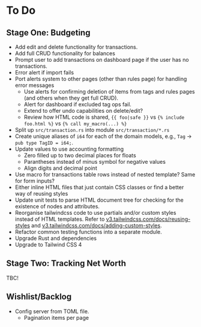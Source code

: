 # To Do

## Stage One: Budgeting

- Add edit and delete functionality for transactions.
- Add full CRUD functionality for balances
- Prompt user to add transactions on dashboard page if the user has no transactions.
- Error alert if import fails
- Port alerts system to other pages (other than rules page) for handling error messages
  - Use alerts for confirming deletion of items from tags and rules pages (and others when they get full CRUD).
  - Alert for dashboard if excluded tag ops fail.
  - Extend to offer undo capabilities on delete/edit?
  - Review how HTML code is shared, `{{ foo|safe }}` vs `{% include foo.html %}` vs `{% call my_macro(...) %}`
- Split up `src/transaction.rs` into module `src/transaction/*.rs`
- Create unique aliases of `i64` for each of the domain models, e.g., `Tag` -> `pub type TagID = i64;`.
- Update values to use accounting formatting
  - Zero filled up to two decimal places for floats
  - Parantheses instead of minus symbol for negative values
  - Align digits and decimal point
- Use macro for transactions table rows instead of nested template? Same for form inputs?
- Either inline HTML files that just contain CSS classes or find a better way of reusing styles
- Update unit tests to parse HTML document tree for checking for the existence
  of nodes and attributes.
- Reorganise tailwindcss code to use partials and/or custom styles instead of
  HTML templates.
  Refer to [v3.tailwindcss.com/docs/reusing-styles](https://v3.tailwindcss.com/docs/reusing-styles) and [v3.tailwindcss.com/docs/adding-custom-styles](https://v3.tailwindcss.com/docs/adding-custom-styles).
- Refactor common testing functions into a separate module.
- Upgrade Rust and dependencies
- Upgrade to Tailwind CSS 4

## Stage Two: Tracking Net Worth

TBC!

## Wishlist/Backlog

- Config server from TOML file.
  - Pagination items per page
